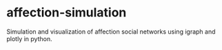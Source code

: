# affection-simulation
Simulation and visualization of affection social networks using igraph and plotly in python.
